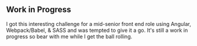 ## Work in Progress

I got this interesting challenge for a mid-senior front end role using Angular, Webpack/Babel, & SASS and was tempted to give it a go.
It's still a work in progress so bear with me while I get the ball rolling.